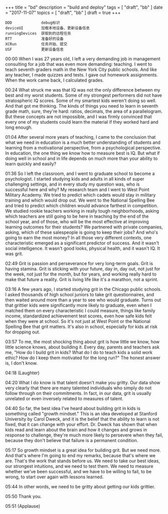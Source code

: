 +++
title = "bd"
description = "build and deploy"
tags = [
    "draft",
    "bb"
]
date = "2017-11-07"
topics = [
    "draft",
    "bb"
]
draft = true
+++


```
DDD				debug标识
deviceUI		加载本地设备、更新设备信息
runningDevices	获取到的远程任务
RTT				准备好的设备
XCRun			任务开始、提交	
USF				更新设备信息
```

00:00
When I was 27 years old, I left a very demanding job in management consulting for a job that was even more demanding: teaching. I went to teach seventh graders math in the New York City public schools. And like any teacher, I made quizzes and tests. I gave out homework assignments. When the work came back, I calculated grades.

00:24
What struck me was that IQ was not the only difference between my best and my worst students. Some of my strongest performers did not have stratospheric IQ scores. Some of my smartest kids weren't doing so well. And that got me thinking. The kinds of things you need to learn in seventh grade math, sure, they're hard: ratios, decimals, the area of a parallelogram. But these concepts are not impossible, and I was firmly convinced that every one of my students could learn the material if they worked hard and long enough.

01:04
After several more years of teaching, I came to the conclusion that what we need in education is a much better understanding of students and learning from a motivational perspective, from a psychological perspective. In education, the one thing we know how to measure best is IQ. But what if doing well in school and in life depends on much more than your ability to learn quickly and easily?

01:36
So I left the classroom, and I went to graduate school to become a psychologist. I started studying kids and adults in all kinds of super challenging settings, and in every study my question was, who is successful here and why? My research team and I went to West Point Military Academy. We tried to predict which cadets would stay in military training and which would drop out. We went to the National Spelling Bee and tried to predict which children would advance farthest in competition. We studied rookie teachers working in really tough neighborhoods, asking which teachers are still going to be here in teaching by the end of the school year, and of those, who will be the most effective at improving learning outcomes for their students? We partnered with private companies, asking, which of these salespeople is going to keep their jobs? And who's going to earn the most money? In all those very different contexts, one characteristic emerged as a significant predictor of success. And it wasn't social intelligence. It wasn't good looks, physical health, and it wasn't IQ. It was grit.

02:49
Grit is passion and perseverance for very long-term goals. Grit is having stamina. Grit is sticking with your future, day in, day out, not just for the week, not just for the month, but for years, and working really hard to make that future a reality. Grit is living life like it's a marathon, not a sprint.

03:16
A few years ago, I started studying grit in the Chicago public schools. I asked thousands of high school juniors to take grit questionnaires, and then waited around more than a year to see who would graduate. Turns out that grittier kids were significantly more likely to graduate, even when I matched them on every characteristic I could measure, things like family income, standardized achievement test scores, even how safe kids felt when they were at school. So it's not just at West Point or the National Spelling Bee that grit matters. It's also in school, especially for kids at risk for dropping out.

03:57
To me, the most shocking thing about grit is how little we know, how little science knows, about building it. Every day, parents and teachers ask me, "How do I build grit in kids? What do I do to teach kids a solid work ethic? How do I keep them motivated for the long run?" The honest answer is, I don't know.

04:18
(Laughter)

04:20
What I do know is that talent doesn't make you gritty. Our data show very clearly that there are many talented individuals who simply do not follow through on their commitments. In fact, in our data, grit is usually unrelated or even inversely related to measures of talent.

04:40
So far, the best idea I've heard about building grit in kids is something called "growth mindset." This is an idea developed at Stanford University by Carol Dweck, and it is the belief that the ability to learn is not fixed, that it can change with your effort. Dr. Dweck has shown that when kids read and learn about the brain and how it changes and grows in response to challenge, they're much more likely to persevere when they fail, because they don't believe that failure is a permanent condition.

05:17
So growth mindset is a great idea for building grit. But we need more. And that's where I'm going to end my remarks, because that's where we are. That's the work that stands before us. We need to take our best ideas, our strongest intuitions, and we need to test them. We need to measure whether we've been successful, and we have to be willing to fail, to be wrong, to start over again with lessons learned.

05:44
In other words, we need to be gritty about getting our kids grittier.

05:50
Thank you.

05:51
(Applause)